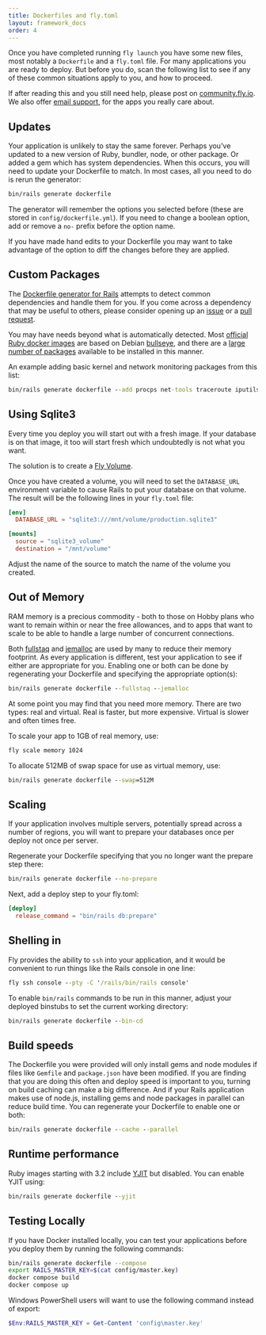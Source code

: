 ```yaml
---
title: Dockerfiles and fly.toml
layout: framework_docs
order: 4
---
```


Once you have completed running `fly launch` you have some new files,
most notably a `Dockerfile` and a `fly.toml` file.  For many applications
you are ready to deploy.  But before you do, scan the following list
to see if any of these common situations apply to you, and how to proceed.

If after reading this and you still need help, please post on
[community.fly.io](https://community.fly.io).  We also offer [email
support](https://community.fly.io/t/fly-io-support-community-vs-email-read-this-first/9962/1),
for the apps you really care about.

## Updates

Your application is unlikely to stay the same forever.  Perhaps you've
updated to a new version of Ruby, bundler, node, or other package.  Or
added a gem which has system dependencies.  When this occurs, you will
need to update your Dockerfile to match.  In most cases, all you need
to do is rerun the generator:

```cmd
bin/rails generate dockerfile
```

The generator will remember the options you selected before (these are
stored in `config/dockerfile.yml`).  If you need to change a boolean
option, add or remove a `no-` prefix before the option name.

If you have made hand edits to your Dockerfile you may want to take advantage
of the option to diff the changes before they are applied.

## Custom Packages

The [Dockerfile generator for Rails](https://github.com/rubys/dockerfile-rails#overview) attempts to detect common dependencies and handle them for you.  If you come across a dependency that may be useful to others, please consider opening up an [issue](https://github.com/rubys/dockerfile-rails/issues) or a [pull request](https://github.com/rubys/dockerfile-rails/pulls).

You may have needs beyond what is automatically detected.
Most [official Ruby docker images](https://hub.docker.com/_/ruby)
are based on Debian [bullseye](https://www.debian.org/releases/bullseye/),
and there are a [large number of packages](https://packages.debian.org/stable/)
available to be installed in this manner.

An example adding basic kernel and network monitoring packages from this list:

```cmd
bin/rails generate dockerfile --add procps net-tools traceroute iputils-ping
```

## Using Sqlite3

Every time you deploy you will start out with a fresh image.  If your database is on that image, it too will start fresh which undoubtedly is not what you want.

The solution is to create a [Fly Volume](https://fly.io/docs/reference/volumes/).

Once you have created a volume, you will need to set the `DATABASE_URL` environment variable to cause Rails to put your database on that volume.  The result will be the following lines in your `fly.toml` file:

```toml
[env]
  DATABASE_URL = "sqlite3:///mnt/volume/production.sqlite3"

[mounts]
  source = "sqlite3_volume"
  destination = "/mnt/volume"
```

Adjust the name of the source to match the name of the volume you created.

## Out of Memory

RAM memory is a precious commodity - both to those on Hobby plans who want
to remain within or near the free allowances, and to apps that want to scale
to be able to handle a large number of concurrent connections.

Both [fullstaq](https://fullstaqruby.org/) and [jemalloc](https://jemalloc.net/) are used by many to reduce their memory footprint.  As every application is different, test your application to see if either are appropriate for you.  Enabling one or both can be done by regenerating your Dockerfile and specifying the appropriate option(s):

```cmd
bin/rails generate dockerfile --fullstaq --jemalloc
```

At some point you may find that you need more memory.  There are two types:
real and virtual.  Real is faster, but more expensive.  Virtual is slower
and often times free.

To scale your app to 1GB of real memory, use:

```cmd
fly scale memory 1024
```

To allocate 512MB of swap space for use as virtual memory, use:

```cmd
bin/rails generate dockerfile --swap=512M
```

## Scaling

If your application involves multiple servers, potentially spread across
a number of regions, you will want to prepare your databases once per
deploy not once per server.

Regenerate your Dockerfile specifying that you no longer want the
prepare step there:

```cmd
bin/rails generate dockerfile --no-prepare
```

Next, add a deploy step to your fly.toml:

```toml
[deploy]
  release_command = "bin/rails db:prepare"
```

## Shelling in

Fly provides the ability to `ssh` into your application, and it would
be convenient to run things like the Rails console in one line:

```cmd
fly ssh console --pty -C '/rails/bin/rails console'
```

To enable `bin/rails` commands to be run in this manner, adjust your
deployed binstubs to set the current working directory:

```cmd
bin/rails generate dockerfile --bin-cd
```

## Build speeds

The Dockerfile you were provided will only install gems and node modules if
files like `Gemfile` and `package.json` have been modified.  If you are
finding that you are doing this often and deploy speed is important to
you, turning on build caching can make a big difference.  And if your
Rails application makes use of node.js, installing gems and node packages
in parallel can reduce build time.  You can regenerate your Dockerfile
to enable one or both:

```cmd
bin/rails generate dockerfile --cache --parallel
```

## Runtime performance

Ruby images starting with 3.2 include [YJIT](https://github.com/Shopify/yjit) but disabled.  You can enable YJIT using:

```cmd
bin/rails generate dockerfile --yjit
```

## Testing Locally

If you have Docker installed locally, you can test your applications
before you deploy them by running the following commands:

```sh
bin/rails generate dockerfile --compose
export RAILS_MASTER_KEY=$(cat config/master.key)
docker compose build
docker compose up
```

Windows PowerShell users will want to use the following command instead of export:

```powershell
$Env:RAILS_MASTER_KEY = Get-Content 'config\master.key'
```
